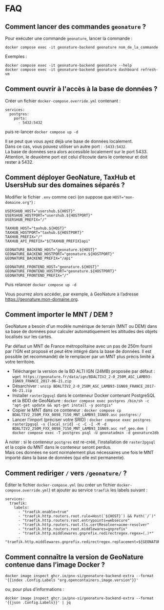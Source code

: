 # FAQ

## Comment lancer des commandes `geonature` ?

Pour exécuter une commande `geonature`, lancer la commande :

```
docker compose exec -it geonature-backend geonature nom_de_la_commande
```

Exemples : 

```
docker compose exec -it geonature-backend geonature --help
docker compose exec -it geonature-backend geonature dashboard refresh-vm
```

## Comment ouvrir à l'accès à la base de données ?

Créer un fichier `docker-compose.override.yml` contenant :

```
services:
  postgres:
    ports:
      - 5432:5432
```

puis re-lancer `docker compose up -d`

Il se peut que vous ayez déjà une base de données localement.  
Dans ce cas, vous pouvez utiliser un autre port : `-5433:5432`.  
La base de données sera alors accessible localement sur le port 5433.  
Attention, le deuxième port est celui d’écoute dans le conteneur et doit rester à 5432.


## Comment déployer GeoNature, TaxHub et UsersHub sur des domaines séparés ?

Modifier le fichier `.env` comme ceci (on suppose que `HOST="mon-domaine.org"`) :

```
USERSHUB_HOST="usershub.${HOST}"
USERSHUB_HOSTPORT="usershub.${HOSTPORT}"
USERSHUB_PREFIX="/"

TAXHUB_HOST="taxhub.${HOST}"
TAXHUB_HOSTPORT="taxhub.${HOSTPORT}"
TAXHUB_PREFIX="/"
TAXHUB_API_PREFIX="${TAXHUB_PREFIX}api"

GEONATURE_BACKEND_HOST="geonature.${HOST}"
GEONATURE_BACKEND_HOSTPORT="geonature.${HOSTPORT}"
GEONATURE_BACKEND_PREFIX="/api"

GEONATURE_FRONTEND_HOST="geonature.${HOST}"
GEONATURE_FRONTEND_HOSTPORT="geonature.${HOSTPORT}"
GEONATURE_FRONTEND_PREFIX="/"
```

Puis relancer `docker compose up -d`

Vous pourrez alors accéder, par exemple, à GeoNature à l’adresse https://geonature.mon-domaine.org.


## Comment importer le MNT / DEM ?

GeoNature a besoin d'un modèle numérique de terrain (MNT ou DEM) dans sa base de données pour calculer automatiquement les altitudes des objets localisés sur les cartes.

Par défaut un MNT de France métropolitaine avec un pas de 250m fourni par l'IGN est proposé et peut être intégré dans la base de données. Il est possible (et recommandé) de le remplacer par un MNT plus précis limité à votre territoire.

- Télécharger la version de la BD ALTI IGN (24MB) proposée par défaut : `wget https://geonature.fr/data/ign/BDALTIV2_2-0_250M_ASC_LAMB93-IGN69_FRANCE_2017-06-21.zip`
- Désarchiver : `unzip BDALTIV2_2-0_250M_ASC_LAMB93-IGN69_FRANCE_2017-06-21.zip`
- Installer `raster2pgsql` dans le conteneur Docker contenant PostgreSQL et la BDD de GeoNature : `docker compose exec postgres /bin/sh -c "apt-get update && apt-get install -y postgis"`
- Copier le MNT dans ce conteneur : `docker compose cp BDALTIV2_250M_FXX_0098_7150_MNT_LAMB93_IGN69.asc postgres:/`
- Lancer l’import (préciser votre SRID) : `docker compose exec postgres raster2pgsql -s {local_srid} -c -C -I -M -d BDALTIV2_250M_FXX_0098_7150_MNT_LAMB93_IGN69.asc ref_geo.dem | docker compose exec -T postgres psql -U geonatadmin -d geonature2db`

À noter : si le conteneur `postgres` est re-créé, l’installation de `raster2pgsql` et la copie du MNT dans le conteneur seront perdus.  
Mais ces données ne sont normalement plus nécessaires une fois le MNT importé dans la base de données (qui elle est permanente).


## Comment rediriger `/` vers `/geonature/` ?

Éditer le fichier `docker-compose.yml` (ou créer un fichier `docker-compose.override.yml`) et ajouter au service `traefik` les labels suivant :

```
services:
  traefik:
    labels:
      - "traefik.enable=true"
      - "traefik.http.routers.root.rule=Host(`${HOST}`) && Path(`/`)"
      - "traefik.http.routers.root.entrypoints=websecure"
      - "traefik.http.routers.root.tls.certResolver=acme-resolver"
      - "traefik.http.routers.root.middlewares=gnprefix"
      - "traefik.http.middlewares.gnprefix.redirectregex.regex=(.)*"
      - "traefik.http.middlewares.gnprefix.redirectregex.replacement=${GEONATURE_FRONTEND_PREFIX}/"
```

## Comment connaître la version de GeoNature contenue dans l’image Docker ?

```
docker image inspect ghcr.io/pnx-si/geonature-backend-extra --format '{{index .Config.Labels "org.opencontainers.image.version"}}'
```

ou, pour plus d’informations :

```
docker image inspect ghcr.io/pnx-si/geonature-backend-extra --format '{{json .Config.Labels}}' | jq
```
